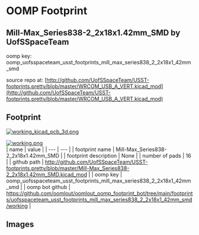 # OOMP Footprint  
## Mill-Max_Series838-2_2x18x1.42mm_SMD  by UofSSpaceTeam  
  
oomp key: oomp_uofsspaceteam_usst_footprints_mill_max_series838_2_2x18x1_42mm_smd  
  
source repo at: [http://github.com/UofSSpaceTeam/USST-footprints.pretty/blob/master/WRCOM_USB_A_VERT.kicad_mod](http://github.com/UofSSpaceTeam/USST-footprints.pretty/blob/master/WRCOM_USB_A_VERT.kicad_mod)  
## Footprint  
  
[![working_kicad_pcb_3d.png](working_kicad_pcb_3d_600.png)](working_kicad_pcb_3d.png)  
  
[![working.png](working_600.png)](working.png)  
| name | value | 
| --- | --- | 
| footprint name | Mill-Max_Series838-2_2x18x1.42mm_SMD | 
| footprint description | None | 
| number of pads | 16 | 
| github path | http://github.com/UofSSpaceTeam/USST-footprints.pretty/blob/master/Mill-Max_Series838-2_2x18x1.42mm_SMD.kicad_mod | 
| oomp key | oomp_uofsspaceteam_usst_footprints_mill_max_series838_2_2x18x1_42mm_smd | 
| oomp bot github | https://github.com/oomlout/oomlout_oomp_footprint_bot/tree/main/footprints/uofsspaceteam_usst_footprints_mill_max_series838_2_2x18x1_42mm_smd/working | 
## Images  
